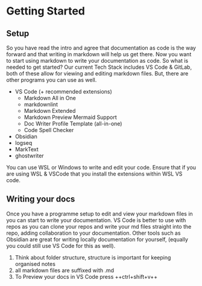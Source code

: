 # Getting Started

## Setup

So you have read the intro and agree that documentation as code is the way forward and that writing in markdown will help us get there. Now you want to start using markdown to write your documentation as code. So what is needed to get started? Our current Tech Stack includes VS Code & GitLab, both of these allow for viewing and editing markdown files. But, there are other programs you can use as well.

* VS Code (+ recommended extensions)
  * Markdown All in One
  * markdownlint
  * Markdown Extended
  * Markdown Preview Mermaid Support
  * Doc Writer Profile Template (all-in-one)
  * Code Spell Checker
* Obsidian
* logseq
* MarkText
* ghostwriter

You can use WSL or Windows to write and edit your code. Ensure that if you are using WSL & VSCode that you install the extensions within WSL VS code.

## Writing your docs

Once you have a programme setup to edit and view your markdown files in you can start to write your documentation. VS Code is better to use with repos as you can clone your repos and write your md files straight into the repo, adding collaboration to your documentation. Other tools such as Obsidian are great for writing locally documentation for yourself, (equally you could still use VS Code for this as well).

1. Think about folder structure, structure is important for keeping organised notes
2. all markdown files are suffixed with .md
3. To Preview your docs in VS Code press ++ctrl+shift+v++
